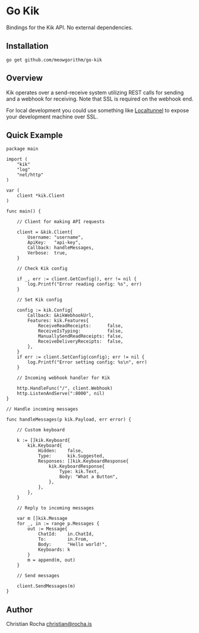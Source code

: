 # Go Kik

Bindings for the Kik API. No external dependencies.

## Installation

    go get github.com/meowgorithm/go-kik

## Overview

Kik operates over a send-receive system utilizing REST calls for sending and a
webhook for receiving. Note that SSL is required on the webhook end.

For local development you could use something like [Localtunnel][lt] to expose
your development machine over SSL.

[lt]: http://localtunnel.me/

## Quick Example

    package main

    import (
        "kik"
        "log"
        "net/http"
    )

    var (
        client *kik.Client
    )

    func main() {

        // Client for making API requests

        client = &kik.Client{
            Username: "username",
            ApiKey:   "api-key",
            Callback: handleMessages,
            Verbose:  true,
        }

        // Check Kik config

        if _, err := client.GetConfig(), err != nil {
            log.Printf("Error reading config: %s", err)
        }

        // Set Kik config

        config := kik.Config{
            Callback: &kikWebhookUrl,
            Features: kik.Features{
                ReceiveReadReceipts:      false,
                ReceiveIsTyping:          false,
                ManuallySendReadReceipts: false,
                ReceiveDeliveryReceipts:  false,
            },
        }
        if err := client.SetConfig(config); err != nil {
            log.Printf("Error setting config: %s\n", err)
        }

        // Incoming webhook handler for Kik

        http.HandleFunc("/", client.Webhook)
        http.ListenAndServe(":8000", nil)
    }

    // Handle incoming messages

    func handleMessages(p kik.Payload, err error) {

        // Custom keyboard

        k := []kik.Keyboard{
            kik.Keyboard{
                Hidden:    false,
                Type:      kik.Suggested,
                Responses: []kik.KeyboardResponse{
                    kik.KeyboardResponse{
                        Type: kik.Text,
                        Body: "What a Button",
                    },
                },
            },
        }

        // Reply to incoming messages

        var m []kik.Message
        for _, in := range p.Messages {
            out := Message{
                ChatId:    in.ChatId,
                To:        in.From,
                Body:      "Hello world!",
                Keyboards: k
            }
            m = append(m, out)
        }

        // Send messages

        client.SendMessages(m)
    }

## Author

Christian Rocha <christian@rocha.is>
